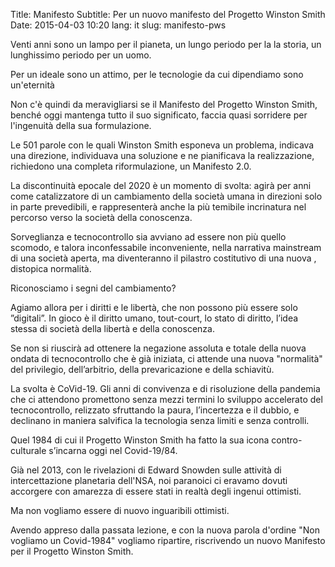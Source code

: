 Title: Manifesto
Subtitle: Per un nuovo manifesto del Progetto Winston Smith
Date: 2015-04-03 10:20
lang: it
slug: manifesto-pws

Venti anni sono un lampo per il pianeta, un lungo periodo per la la storia, un lunghissimo periodo per un uomo.

Per un ideale sono un attimo, per le tecnologie da cui dipendiamo sono un'eternità

Non c'è quindi da meravigliarsi se il Manifesto del Progetto Winston Smith, benché oggi mantenga tutto il suo significato, faccia quasi sorridere per l'ingenuità della sua formulazione.

Le 501 parole con le quali Winston Smith esponeva un problema, indicava una direzione, individuava una soluzione e ne pianificava la realizzazione, richiedono una completa riformulazione, un Manifesto 2.0.

La discontinuità epocale del 2020 è un momento di svolta: agirà per anni come catalizzatore di un cambiamento della società umana in direzioni solo in parte prevedibili, e rappresenterà anche la più temibile incrinatura nel percorso verso la società della conoscenza.

Sorveglianza e tecnocontrollo sia avviano ad essere non più quello scomodo, e talora inconfessabile inconveniente, nella narrativa mainstream di una società aperta, ma diventeranno il pilastro costitutivo di una nuova , distopica normalità.

Riconosciamo i segni del cambiamento?

Agiamo allora per i diritti e le libertà, che non possono più essere solo ”digitali”. In gioco è il diritto umano, tout-court, lo stato di diritto, l’idea stessa di società della libertà e della conoscenza.

Se non si riuscirà ad ottenere la negazione assoluta e totale della nuova ondata di tecnocontrollo che è già iniziata, ci attende una nuova "normalità" del privilegio, dell’arbitrio, della prevaricazione e della schiavitù.

La svolta è CoVid-19. Gli anni di convivenza e di risoluzione della pandemia che ci attendono promettono senza mezzi termini lo sviluppo accelerato del tecnocontrollo, relizzato sfruttando la paura, l’incertezza e il dubbio, e declinano in maniera salvifica la tecnologia senza limiti e senza controlli.

Quel 1984 di cui il Progetto Winston Smith ha fatto la sua icona contro-culturale s’incarna oggi nel Covid-19/84.

Già nel 2013, con le rivelazioni di Edward Snowden sulle attività di intercettazione planetaria dell'NSA, noi paranoici ci eravamo dovuti accorgere con amarezza di essere stati in realtà degli ingenui ottimisti.

Ma non vogliamo essere di nuovo inguaribili ottimisti.

Avendo appreso dalla passata lezione, e con la nuova parola d'ordine "Non vogliamo un Covid-1984" vogliamo ripartire, riscrivendo un nuovo Manifesto per il Progetto Winston Smith.
